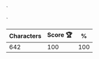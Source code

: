 `<div class="h-[300px] bg-[#059669] pt-3 flex flex-col gap-3">

  <div class="relative">
    <p class="absolute mt-[22px] ml-[72px] z-20 w-64 h-48 rounded-md bg-white">
    <p class="absolute mt-[46px] ml-10 z-10 w-80 h-36 rounded-md bg-white opacity-30">
  </div>
  <div class="mt-[226px] flex justify-center">
    <p class="size-4 border-2 border-white rounded-full mr-2">
    <p
      class="size-4 border-2 border-white rounded-full mr-2 relative after:absolute after:mt-0.5 after:ml-0.5 after:content-[''] after:size-2 after:rounded-full after:bg-white">
    <p class="size-4 border-2 border-white rounded-full">
  </div>
</div>`

| Characters | Score 🏆 | %   |
| ---------- | -------- | --- |
| 642        | 100      | 100 |
